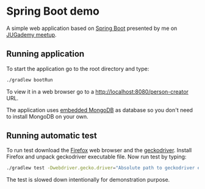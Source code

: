 # Spring Boot demo
A simple web application based on [Spring Boot](https://projects.spring.io/spring-boot/) presented by me on [JUGademy meetup](https://www.meetup.com/pl-PL/Poznan-Java-User-Group/events/238946503/).

## Running application
To start the application go to the root directory and type:
```bash
./gradlew bootRun
```
To view it in a web browser go to a [http://localhost:8080/person-creator](http://localhost:8080/person-creator) URL.

The application uses [embedded MongoDB](https://github.com/flapdoodle-oss/de.flapdoodle.embed.mongo) as database so you don't need to install MongoDB on your own.

## Running automatic test
To run test download the [Firefox](https://www.mozilla.org/en-US/firefox/new/) web browser and the [geckodriver](https://github.com/mozilla/geckodriver/releases/tag/v0.15.0).
Install Firefox and unpack geckodriver executable file.
Now run test by typing:
```bash
./gradlew test -Dwebdriver.gecko.driver="Absolute path to geckodriver executable file"
```
The test is slowed down intentionally for demonstration purpose.
